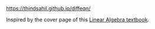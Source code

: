 https://thindsahil.github.io/diffeqn/

Inspired by the cover page of this [Linear Algebra textbook](https://personal.math.ubc.ca/~tbjw/ila/index.html). 
